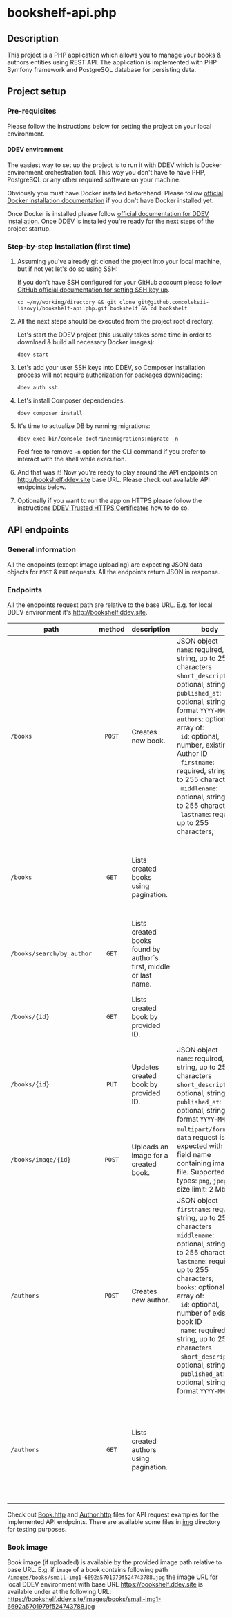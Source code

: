# bookshelf-api.php

## Description

This project is a PHP application which allows you to manage your books & authors entities using REST API.
The application is implemented with PHP Symfony framework and PostgreSQL database for persisting data.

## Project setup

### Pre-requisites

Please follow the instructions below for setting the project on your local environment.

#### DDEV environment

The easiest way to set up the project is to run it with DDEV which is Docker environment orchestration tool.
This way you don't have to have PHP, PostgreSQL or any other required software on your machine.

Obviously you must have Docker installed beforehand. Please
follow [official Docker installation documentation](https://docs.docker.com/engine/install/) if you don't have Docker
installed yet.

Once Docker is installed please
follow [official documentation for DDEV installation](https://ddev.readthedocs.io/en/stable/users/install/ddev-installation/).
Once DDEV is installed you're ready for the next steps of the project startup.

### Step-by-step installation (first time)

1. Assuming you've already git cloned the project into your local machine, but if not yet let's do so using SSH:

   If you don't have SSH configured for your GitHub account please
   follow [GitHub official documentation for setting SSH key up](https://docs.github.com/en/authentication/connecting-to-github-with-ssh/adding-a-new-ssh-key-to-your-github-account?tool=webui).
    ```shell
    cd ~/my/working/directory && git clone git@github.com:oleksii-lisovyi/bookshelf-api.php.git bookshelf && cd bookshelf
    ```
2. All the next steps should be executed from the project root directory.

   Let's start the DDEV project (this usually takes some time in order to download & build all necessary Docker images):
    ```shell
    ddev start
    ```
3. Let's add your user SSH keys into DDEV, so Composer installation process will not require authorization for packages
   downloading:
    ```shell
    ddev auth ssh
    ```
4. Let's install Composer dependencies:
   ```shell
   ddev composer install
   ```
5. It's time to actualize DB by running migrations:
   ```shell
   ddev exec bin/console doctrine:migrations:migrate -n
   ```
   Feel free to remove `-n` option for the CLI command if you prefer to interact with the shell while execution.
6. And that was it! Now you're ready to play around the API endpoints on http://bookshelf.ddev.site base URL.
   Please check out available API endpoints below.
7. Optionally if you want to run the app on HTTPS please follow the instructions [DDEV Trusted HTTPS Certificates](https://ddev.com/blog/ddev-local-trusted-https-certificates/) how to do so. 

## API endpoints

### General information

All the endpoints (except image uploading) are expecting JSON data objects for `POST` & `PUT` requests.
All the endpoints return JSON in response.

### Endpoints

All the endpoints request path are relative to the base URL. 
E.g. for local DDEV environment it's http://bookshelf.ddev.site.

| path                      | method | description                                                       | body                                                                                                                                                                                                                                                                                                                                                                                                                                                          | query params                                                                                                                                   | response                                                                                                                        |
|---------------------------|:------:|-------------------------------------------------------------------|---------------------------------------------------------------------------------------------------------------------------------------------------------------------------------------------------------------------------------------------------------------------------------------------------------------------------------------------------------------------------------------------------------------------------------------------------------------|------------------------------------------------------------------------------------------------------------------------------------------------|---------------------------------------------------------------------------------------------------------------------------------|
| `/books`                  | `POST` | Creates new book.                                                 | JSON object<br>`name`: required, string, up to 255 characters<br>`short_description`: optional, string<br>`published_at`: optional, string, format `YYYY-MM-DD`<br>`authors`: optional, array of:<br>&nbsp;&nbsp;`id`: optional, number, existing Author ID<br>&nbsp;&nbsp;`firstname`: required, string, up to 255 characters<br>&nbsp;&nbsp;`middlename`: optional, string, up to 255 characters<br>&nbsp;&nbsp;`lastname`: required, up to 255 characters; |                                                                                                                                                | Created book full information including authors.                                                                                |
| `/books`                  | `GET`  | Lists created books using pagination.                             |                                                                                                                                                                                                                                                                                                                                                                                                                                                               | `limit`: optional, number, from 1 to 100, defaults to 5<br>`offset`: optional, number, from 1<br>`include_authors`: optional, boolean (1 or 0) | List of created books according to provided pagination params sorted by name alphabetically.                                    |
| `/books/search/by_author` | `GET`  | Lists created books found by author`s first, middle or last name. |                                                                                                                                                                                                                                                                                                                                                                                                                                                               | `q`: required, string.                                                                                                                         | List of created books according to provided search criteria sorted by name alphabetically.                                      |
| `/books/{id}`             | `GET`  | Lists created book by provided ID.                                |                                                                                                                                                                                                                                                                                                                                                                                                                                                               | `include_authors`: optional, boolean (1 or 0)                                                                                                  | Created book full information including authors if specified.                                                                   |
| `/books/{id}`             | `PUT`  | Updates created book by provided ID.                              | JSON object<br>`name`: required, string, up to 255 characters<br>`short_description`: optional, string<br>`published_at`: optional, string, format `YYYY-MM-DD`                                                                                                                                                                                                                                                                                               |                                                                                                                                                | Created book full information including authors.                                                                                |
| `/books/image/{id}`       | `POST` | Uploads an image for a created book.                              | `multipart/form-data` request is expected with `image` field name containing image file. Supported types: `png`, `jpeg`. File size limit: 2 Mb.                                                                                                                                                                                                                                                                                                               |                                                                                                                                                | Created book full information including authors.                                                                                |
| `/authors`                | `POST` | Creates new author.                                               | JSON object<br>`firstname`: required, string, up to 255 characters<br>`middlename`: optional, string, up to 255 characters<br>`lastname`: required, up to 255 characters;<br>`books`: optional, array of:<br>&nbsp;&nbsp;`id`: optional, number of existing book ID<br>&nbsp;&nbsp;`name`: required, string, up to 255 characters<br>&nbsp;&nbsp;`short_description`: optional, string<br>&nbsp;&nbsp;`published_at`: optional, string, format `YYYY-MM-DD`   |                                                                                                                                                | Created author full information including books.                                                                                |
| `/authors`                | `GET`  | Lists created authors using pagination.                           |                                                                                                                                                                                                                                                                                                                                                                                                                                                               | `limit`: optional, number, from 1 to 100, defaults to 10<br>`offset`: optional, number, from 1<br>`include_books`: optional, boolean (1 or 0)  | List of created authors according to provided pagination params sorted by lastname alphabetically including books if specified. |

Check out [Book.http](./app/test/http/Book.http) and [Author.http](./app/test/http/Author.http) files for API request examples for the implemented API endpoints.
There are available some files in [img](./app/test/http/assets) directory for testing purposes.

### Book image
Book image (if uploaded) is available by the provided image path relative to base URL. 
E.g. if `image` of a book contains following path `/images/books/small-img1-6692a5701979f524743788.jpg` the image URL
for local DDEV environment with base URL https://bookshelf.ddev.site is available under at the following URL: 
https://bookshelf.ddev.site/images/books/small-img1-6692a5701979f524743788.jpg
